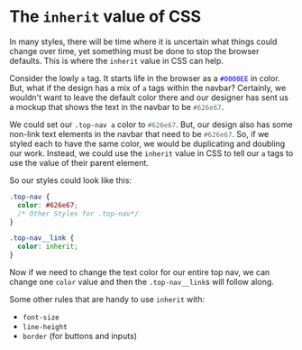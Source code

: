 # The `inherit` value of CSS

In many styles, there will be time where it is uncertain what things could change over time, yet something must be done to stop the browser defaults.
This is where the `inherit` value in CSS can help.

Consider the lowly `a` tag.
It starts life in the browser as a <code style="background: white; color: #0000EE !important">#0000EE</code> in color.
But, what if the design has a mix of `a` tags within the navbar?
Certainly, we wouldn't want to leave the default color there and our designer has sent us a mockup that shows the text in the navbar to be <code style="background: white; color: #626e67 !important">#626e67</code>.

We could set our `.top-nav a` color to <code style="background: white; color: #626e67 !important">#626e67</code>.
But, our design also has some non-link text elements in the navbar that need to be <code style="background: white; color: #626e67 !important">#626e67</code>.
So, if we styled each to have the same color, we would be duplicating and doubling our work.
Instead, we could use the `inherit` value in CSS to tell our `a` tags to use the value of their parent element.

So our styles could look like this:

```css
.top-nav {
  color: #626e67;
  /* Other Styles for .top-nav*/
}

.top-nav__link {
  color: inherit;
}
```

Now if we need to change the text color for our entire top nav, we can change one `color` value and then the `.top-nav__link`s will follow along.

Some other rules that are handy to use `inherit` with:

* `font-size`
* `line-height`
* `border` (for buttons and inputs)
